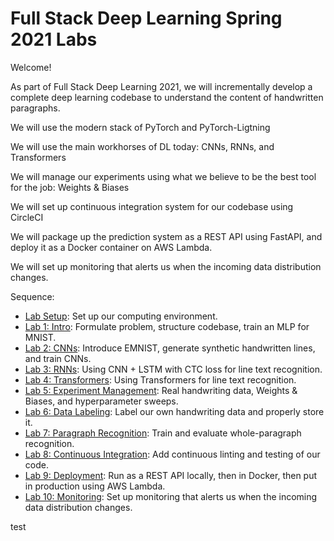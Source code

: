 # Full Stack Deep Learning Spring 2021 Labs

Welcome!

As part of Full Stack Deep Learning 2021, we will incrementally develop a complete deep learning codebase to understand the content of handwritten paragraphs.

We will use the modern stack of PyTorch and PyTorch-Ligtning

We will use the main workhorses of DL today: CNNs, RNNs, and Transformers

We will manage our experiments using what we believe to be the best tool for the job: Weights & Biases

We will set up continuous integration system for our codebase using CircleCI

We will package up the prediction system as a REST API using FastAPI, and deploy it as a Docker container on AWS Lambda.

We will set up monitoring that alerts us when the incoming data distribution changes.

Sequence:

- [Lab Setup](setup/readme.md): Set up our computing environment.
- [Lab 1: Intro](lab1/readme.md): Formulate problem, structure codebase, train an MLP for MNIST.
- [Lab 2: CNNs](lab2/readme.md): Introduce EMNIST, generate synthetic handwritten lines, and train CNNs.
- [Lab 3: RNNs](lab3/readme.md): Using CNN + LSTM with CTC loss for line text recognition.
- [Lab 4: Transformers](lab4/readme.md): Using Transformers for line text recognition.
- [Lab 5: Experiment Management](lab5/readme.md): Real handwriting data, Weights & Biases, and hyperparameter sweeps.
- [Lab 6: Data Labeling](lab6/readme.md): Label our own handwriting data and properly store it.
- [Lab 7: Paragraph Recognition](lab7/readme.md): Train and evaluate whole-paragraph recognition.
- [Lab 8: Continuous Integration](lab8/readme.md): Add continuous linting and testing of our code.
- [Lab 9: Deployment](lab9/readme.md): Run as a REST API locally, then in Docker, then put in production using AWS Lambda.
- [Lab 10: Monitoring](lab10/readme.md): Set up monitoring that alerts us when the incoming data distribution changes.



test

